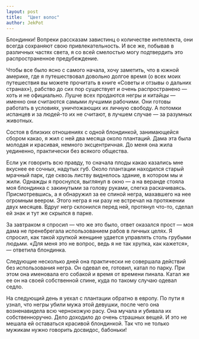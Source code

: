 ```yaml
---
layout: post
title:  "Цвет волос"
author: JekPot
---
```


Блондинки! Вопреки рассказам завистинц о количестве интеллекта, они всегда сохраняют свою привлекательность. И все же, побывав в различных частях света, я со всей смелостью могу подтвердить это распространенное предубеждение.

Чтобы все было ясно с самого начала, хочу заметить, что в южной америке, где я путешествовал довольно долгое время (о всех моих путешествия вы можете прочитать в книге «Советы и отзывы о дальних странах»), рабство до сих пор существует и очень распространено — хоть и не официально. Лушче всех продаются негры и китайцы — именно они считаются самыми лучшими рабочими. Они готовы работать в условиях, уничтожающих их личную свободу. А потомки испанцев и за людей-то их не считают, в лучшем случае — за разумных животных.

Состоя в близких отношениях с одной блондинкой, занимающейся сбором какао, я жил с ней два месяца около плантаций. Дама эта была молодая и красивая, немного эксцентричная. До меня она жила уединенно, практически без всякого общества.

Если уж говорить всю правду, то сначала плоды какао казались мне вкуснее ее сочных, надутых губ. Около плантации находился старый мрачный парк, где сквозь листву виднелось здание, в котором мы и жили. Однажды я проснулся, выглянул в окно — а на веранде стояла моя блондинка с закинутыми за голову руками, слегка раскачиваясь. Присмотревшись, а я обнаружил за ее спиной негра, махавшего на нее огромным веером. Этого негра я ни разу не встречал на протяжении двух месяцев. Вдруг негр склонился перед ней, протянул что-то, сделал ей знак и тут же скрылся в парке.

За завтраком я спросил — что же это было, ответ оказался прост — моя дама не пренебрегала использованием рабов в личных целях. Я спросил, как такой хрупкой женщине удается управлять столь грубыми людьми. «Для меня это не вопрос, ведь я не так хрупка, как кажется», — ответила блондинка.

Следующие несколько дней она практически не совершала действий без использования негра. Он одевал ее, готовил, катал по парку. При этом она именовала его собакой и время от времени пинала. Катал же ее он на своей собственной спине, куда по такому случаю одевал седло.

На следующий день я уехал с плантации обратно в европу. По пути я узнал, что негры убили мужа этой девушки, после чего она возненавидела всю чернокожую расу. Она мучала и убивала их собственноручно. Дело доходило до очень страшных вещей. И это не мешала ей оставаться красивой блондинкой. Так что не только мужикам нужно говорить досвидос, бабоньки!